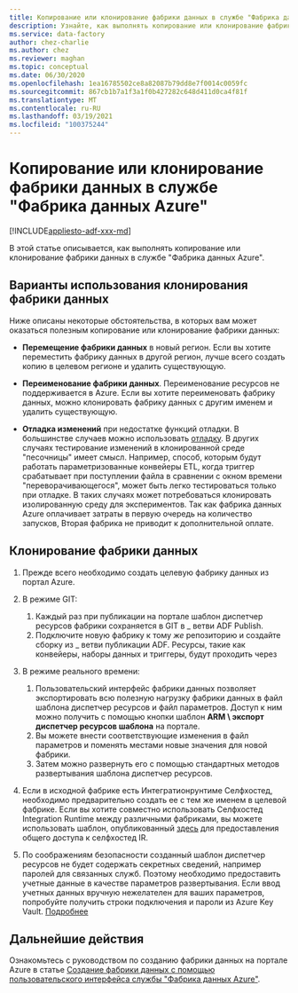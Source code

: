 ```yaml
---
title: Копирование или клонирование фабрики данных в службе "Фабрика данных Azure"
description: Узнайте, как выполнять копирование или клонирование фабрики данных в службе "Фабрика данных Azure".
ms.service: data-factory
author: chez-charlie
ms.author: chez
ms.reviewer: maghan
ms.topic: conceptual
ms.date: 06/30/2020
ms.openlocfilehash: 1ea16785502ce8a82087b79dd8e7f0014c0059fc
ms.sourcegitcommit: 867cb1b7a1f3a1f0b427282c648d411d0ca4f81f
ms.translationtype: MT
ms.contentlocale: ru-RU
ms.lasthandoff: 03/19/2021
ms.locfileid: "100375244"
---
```

# <a name="copy-or-clone-a-data-factory-in-azure-data-factory"></a>Копирование или клонирование фабрики данных в службе "Фабрика данных Azure"

[!INCLUDE[appliesto-adf-xxx-md](includes/appliesto-adf-xxx-md.md)]

В этой статье описывается, как выполнять копирование или клонирование фабрики данных в службе "Фабрика данных Azure".

## <a name="use-cases-for-cloning-a-data-factory"></a>Варианты использования клонирования фабрики данных

Ниже описаны некоторые обстоятельства, в которых вам может оказаться полезным копирование или клонирование фабрики данных:

- **Перемещение фабрики данных** в новый регион. Если вы хотите переместить фабрику данных в другой регион, лучше всего создать копию в целевом регионе и удалить существующую.

- **Переименование фабрики данных**. Переименование ресурсов не поддерживается в Azure. Если вы хотите переименовать фабрику данных, можно клонировать фабрику данных с другим именем и удалить существующую.

- **Отладка изменений** при недостатке функций отладки. В большинстве случаев можно использовать [отладку](iterative-development-debugging.md). В других случаях тестирование изменений в клонированной среде "песочницы" имеет смысл. Например, способ, которым будут работать параметризованные конвейеры ETL, когда триггер срабатывает при поступлении файла в сравнении с окном времени "переворачивающегося", может быть легко тестироваться только при отладке. В таких случаях может потребоваться клонировать изолированную среду для экспериментов. Так как фабрика данных Azure оплачивает затраты в первую очередь на количество запусков, Вторая фабрика не приводит к дополнительной оплате.

## <a name="how-to-clone-a-data-factory"></a>Клонирование фабрики данных

1. Прежде всего необходимо создать целевую фабрику данных из портал Azure.

1. В режиме GIT:
    1. Каждый раз при публикации на портале шаблон диспетчер ресурсов фабрики сохраняется в GIT в \_ ветви ADF Publish.
    1. Подключите новую фабрику к тому _же_ репозиторию и создайте сборку из \_ ветви публикации ADF. Ресурсы, такие как конвейеры, наборы данных и триггеры, будут проходить через

1. В режиме реального времени:
    1. Пользовательский интерфейс фабрики данных позволяет экспортировать всю полезную нагрузку фабрики данных в файл шаблона диспетчер ресурсов и файл параметров. Доступ к ним можно получить с помощью кнопки шаблон **ARM \ экспорт диспетчер ресурсов шаблона** на портале.
    1. Вы можете внести соответствующие изменения в файл параметров и поменять местами новые значения для новой фабрики.
    1. Затем можно развернуть его с помощью стандартных методов развертывания шаблона диспетчер ресурсов.

1. Если в исходной фабрике есть Интегратионрунтиме Селфхостед, необходимо предварительно создать ее с тем же именем в целевой фабрике. Если вы хотите совместно использовать Селфхостед Integration Runtime между различными фабриками, вы можете использовать шаблон, опубликованный [здесь](create-shared-self-hosted-integration-runtime-powershell.md) для предоставления общего доступа к селфхостед IR.

1. По соображениям безопасности созданный шаблон диспетчер ресурсов не будет содержать секретных сведений, например паролей для связанных служб. Поэтому необходимо предоставить учетные данные в качестве параметров развертывания. Если ввод учетных данных вручную нежелателен для ваших параметров, попробуйте получить строки подключения и пароли из Azure Key Vault. [Подробнее](store-credentials-in-key-vault.md)

## <a name="next-steps"></a>Дальнейшие действия

Ознакомьтесь с руководством по созданию фабрики данных на портале Azure в статье [Создание фабрики данных с помощью пользовательского интерфейса службы "Фабрика данных Azure"](quickstart-create-data-factory-portal.md).
